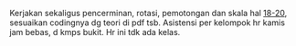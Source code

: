 Kerjakan sekaligus pencerminan, rotasi, pemotongan dan skala hal [18-20](https://drive.google.com/file/d/1Bde3iBou1LxSuW1FFoS6cqqKFZR_6VnB/view?usp=sharing), sesuaikan codingnya dg teori di pdf tsb. Asistensi per kelompok hr kamis jam bebas, d kmps bukit. Hr ini tdk ada kelas.